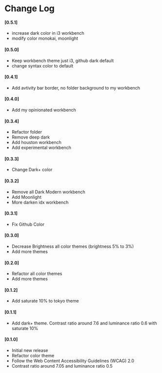 # Change Log

#### [0.5.1]

- increase dark color in i3 workbench
- modify color monokai, moonlight

#### [0.5.0]

- Keep workbench theme just i3, github dark default
- change syntax color to default

#### [0.4.1]

- Add avtivity bar border, no folder background to my workbench

#### [0.4.0]

- Add my opinionated workbench

#### [0.3.4]

- Refactor folder
- Remove deep dark
- Add houston workbench
- Add experimental workbench

#### [0.3.3]

- Change Dark+ color

#### [0.3.2]

- Remove all Dark Modern workbench
- Add Moonlight
- More darken idx workbench

#### [0.3.1]

- Fix Github Color

#### [0.3.0]

- Decrease Brightness all color themes (brightness 5% to 3%)
- Add more themes

#### [0.2.0]

- Refactor all color themes
- Add more themes

#### [0.1.2]

- Add saturate 10% to tokyo theme

#### [0.1.1]

- Add dark+ theme. Contrast ratio around 7.6 and luminance ratio 0.6 with saturate 10%

#### [0.1.0]

- Initial new release
- Refactor color theme
- Follow the Web Content Accessibility Guidelines (WCAG) 2.0
- Contrast ratio around 7.05 and luminance ratio 0.5
